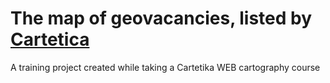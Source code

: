 # The map of geovacancies, listed by [Cartetica](https://cartetika.ru/geovacancy)
A training project created while taking a Cartetika WEB cartography course
